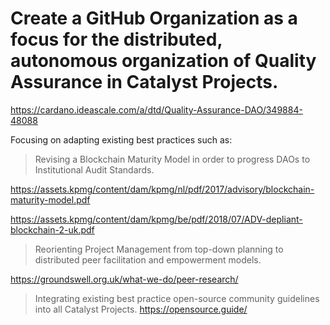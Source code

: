 

# Create a GitHub Organization as a focus for the distributed, autonomous organization of Quality Assurance in Catalyst Projects.

https://cardano.ideascale.com/a/dtd/Quality-Assurance-DAO/349884-48088

Focusing on adapting existing best practices such as:

> Revising a Blockchain Maturity Model in order to progress DAOs to Institutional Audit Standards.

https://assets.kpmg/content/dam/kpmg/nl/pdf/2017/advisory/blockchain-maturity-model.pdf

https://assets.kpmg/content/dam/kpmg/be/pdf/2018/07/ADV-depliant-blockchain-2-uk.pdf

> Reorienting Project Management from top-down planning to distributed peer facilitation and empowerment models.

https://groundswell.org.uk/what-we-do/peer-research/

> Integrating existing best practice open-source community guidelines into all Catalyst Projects. https://opensource.guide/




